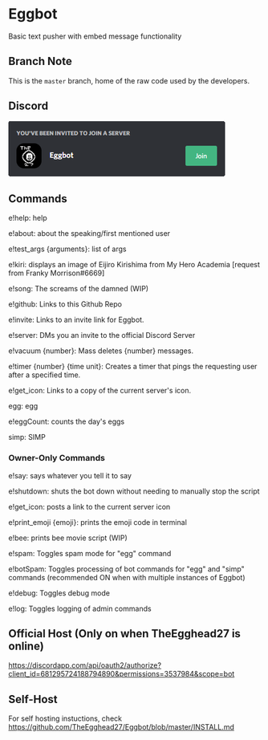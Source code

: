 # Eggbot
Basic text pusher with embed message functionality

## Branch Note
This is the `master` branch, home of the raw code used by the developers.

## Discord
[![Server Invite](tutorial/invite.png)](https://discord.gg/rTfkdvX)

## Commands
e!help: help

e!about: about the speaking/first mentioned user

e!test_args {arguments}: list of args

e!kiri: displays an image of Eijiro Kirishima from My Hero Academia [request from Franky Morrison#6669]

e!song: The screams of the damned (WIP)

e!github: Links to this Github Repo

e!invite: Links to an invite link for Eggbot.

e!server: DMs you an invite to the official Discord Server

e!vacuum {number}: Mass deletes {number} messages. 

e!timer {number} {time unit}: Creates a timer that pings the requesting user after a specified time.

e!get_icon: Links to a copy of the current server's icon.

egg: egg

e!eggCount: counts the day's eggs

simp: SIMP

### Owner-Only Commands

e!say: says whatever you tell it to say

e!shutdown: shuts the bot down without needing to manually stop the script

e!get_icon: posts a link to the current server icon

e!print_emoji {emoji}: prints the emoji code in terminal

e!bee: prints bee movie script (WIP)

e!spam: Toggles spam mode for "egg" command

e!botSpam: Toggles processing of bot commands for "egg" and "simp" commands (recommended ON when with multiple instances of Eggbot) 

e!debug: Toggles debug mode

e!log: Toggles logging of admin commands

## Official Host (Only on when TheEgghead27 is online)
https://discordapp.com/api/oauth2/authorize?client_id=681295724188794890&permissions=3537984&scope=bot

## Self-Host
For self hosting instuctions, check https://github.com/TheEgghead27/Eggbot/blob/master/INSTALL.md
